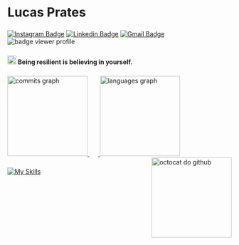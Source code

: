 # Lucas Prates

###

[![Instagram Badge](https://img.shields.io/badge/-@prateslr-1E90FF?style=flat-square&labelColor=1E90FF&logo=instagram&logoColor=white&link=https://instagram.com/prateslr/)](https://instagram.com/prateslr/) 
[![Linkedin Badge](https://img.shields.io/badge/-Lucas%20Prates-1E90FF?style=flat-square&logo=Linkedin&logoColor=white&link=https://www.linkedin.com/me?trk=p_mwlite_feed-secondary_nav)](https://www.linkedin.com/me?trk=p_mwlite_feed-secondary_nav) 
[![Gmail Badge](https://img.shields.io/badge/-lucas.rprates077@gmail.com-1E90FF?style=flat-square&logo=Gmail&logoColor=white&link=mailto:lucas.rprates077@gmail.com)](mailto:lucas.rprates077@gmail.com)
<img src="https://visitor-badge.laobi.icu/badge?page_id=pratestech.pratestech&right_color=DodgerBlue&left_text=viwers" alt="badge viewer profile"/>

###

<div align="left">
 <h4><img height="20" src="https://pratestech.github.io/pratestech/aspas.png" alt="aspas duplas"/> Being resilient is believing in yourself.</h4>
</div>

###

<div align="left" width="100%">
  <a href="https://github.com/pratestech">
  <img height="180em" src="https://github-readme-stats.vercel.app/api?username=pratestech&show_icons=true&theme=prussian&include_all_commits=true&count_private=true" alt="commits graph"/>   
  <img width="20"/>  
  <img src="https://github-readme-stats.vercel.app/api/top-langs?username=pratestech&locale=en&hide_title=false&layout=compact&card_width=320&langs_count=6&theme=prussian&hide_border=false&order=2&custom_title=Languages" height="180em" alt="languages graph"/>
  <img align="right" height="180em" src="https://pratestech.github.io/pratestech/octocat.png" alt="octocat do github"/>  
</div>

###

[![My Skills](https://skillicons.dev/icons?i=html,css,js,figma,bootstrap&theme=dark)](https://skillicons.dev)

###
